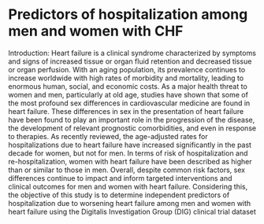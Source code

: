 # Predictors of hospitalization among men and women with CHF
Introduction:
Heart failure is a clinical syndrome characterized by symptoms and signs of increased 
tissue or organ fluid retention and decreased tissue or organ perfusion. With an aging 
population, its prevalence continues to increase worldwide with high rates of morbidity and 
mortality, leading to enormous human, social, and economic costs.
As a major health threat to women and men, particularly at old age, studies have shown 
that some of the most profound sex differences in cardiovascular medicine are found in heart 
failure. These differences in sex in the presentation of heart failure have been found to play 
an important role in the progression of the disease, the development of relevant prognostic 
comorbidities, and even in response to therapies. As recently reviewed, the age-adjusted rates for
hospitalizations due to heart failure have increased significantly in the past decade for women, but 
not for men. In terms of risk of hospitalization and re-hospitalization, women with heart 
failure have been described as higher than or similar to those in men. Overall, despite 
common risk factors, sex differences continue to impact and inform targeted interventions 
and clinical outcomes for men and women with heart failure.
Considering this, the objective of this study is to determine independent predictors of 
hospitalization due to worsening heart failure among men and women with heart failure using the
Digitalis Investigation Group (DIG) clinical trial dataset
